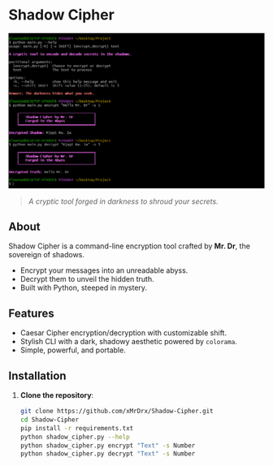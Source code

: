 # Shadow Cipher

![Shadow Cipher](https://github.com/xMrDrx/Cipher/blob/main/image.png)
> *A cryptic tool forged in darkness to shroud your secrets.*

## About
Shadow Cipher is a command-line encryption tool crafted by **Mr. Dr**, the sovereign of shadows.  
- Encrypt your messages into an unreadable abyss.  
- Decrypt them to unveil the hidden truth.  
- Built with Python, steeped in mystery.

## Features
- Caesar Cipher encryption/decryption with customizable shift.
- Stylish CLI with a dark, shadowy aesthetic powered by `colorama`.
- Simple, powerful, and portable.

## Installation
1. **Clone the repository**:
   ```bash
   git clone https://github.com/xMrDrx/Shadow-Cipher.git
   cd Shadow-Cipher
   pip install -r requirements.txt
   python shadow_cipher.py --help
   python shadow_cipher.py encrypt "Text" -s Number
   python shadow_cipher.py decrypt "Text" -s Number
